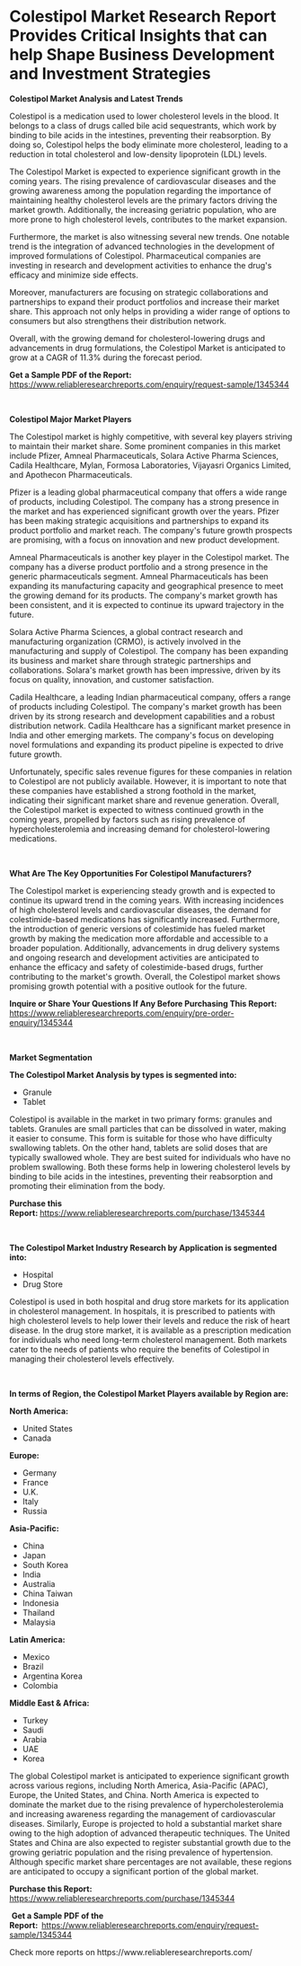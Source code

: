 <p><h1>Colestipol Market Research Report Provides Critical Insights that can help Shape Business Development and Investment Strategies</h1></p><p><strong>Colestipol Market Analysis and Latest Trends</strong></p>
<p><p>Colestipol is a medication used to lower cholesterol levels in the blood. It belongs to a class of drugs called bile acid sequestrants, which work by binding to bile acids in the intestines, preventing their reabsorption. By doing so, Colestipol helps the body eliminate more cholesterol, leading to a reduction in total cholesterol and low-density lipoprotein (LDL) levels.</p><p>The Colestipol Market is expected to experience significant growth in the coming years. The rising prevalence of cardiovascular diseases and the growing awareness among the population regarding the importance of maintaining healthy cholesterol levels are the primary factors driving the market growth. Additionally, the increasing geriatric population, who are more prone to high cholesterol levels, contributes to the market expansion.</p><p>Furthermore, the market is also witnessing several new trends. One notable trend is the integration of advanced technologies in the development of improved formulations of Colestipol. Pharmaceutical companies are investing in research and development activities to enhance the drug's efficacy and minimize side effects.</p><p>Moreover, manufacturers are focusing on strategic collaborations and partnerships to expand their product portfolios and increase their market share. This approach not only helps in providing a wider range of options to consumers but also strengthens their distribution network.</p><p>Overall, with the growing demand for cholesterol-lowering drugs and advancements in drug formulations, the Colestipol Market is anticipated to grow at a CAGR of 11.3% during the forecast period.</p></p>
<p><strong>Get a Sample PDF of the Report:&nbsp;</strong> <a href="https://www.reliableresearchreports.com/enquiry/request-sample/1345344">https://www.reliableresearchreports.com/enquiry/request-sample/1345344</a></p>
<p>&nbsp;</p>
<p><strong>Colestipol Major Market Players</strong></p>
<p><p>The Colestipol market is highly competitive, with several key players striving to maintain their market share. Some prominent companies in this market include Pfizer, Amneal Pharmaceuticals, Solara Active Pharma Sciences, Cadila Healthcare, Mylan, Formosa Laboratories, Vijayasri Organics Limited, and Apothecon Pharmaceuticals.</p><p>Pfizer is a leading global pharmaceutical company that offers a wide range of products, including Colestipol. The company has a strong presence in the market and has experienced significant growth over the years. Pfizer has been making strategic acquisitions and partnerships to expand its product portfolio and market reach. The company's future growth prospects are promising, with a focus on innovation and new product development.</p><p>Amneal Pharmaceuticals is another key player in the Colestipol market. The company has a diverse product portfolio and a strong presence in the generic pharmaceuticals segment. Amneal Pharmaceuticals has been expanding its manufacturing capacity and geographical presence to meet the growing demand for its products. The company's market growth has been consistent, and it is expected to continue its upward trajectory in the future.</p><p>Solara Active Pharma Sciences, a global contract research and manufacturing organization (CRMO), is actively involved in the manufacturing and supply of Colestipol. The company has been expanding its business and market share through strategic partnerships and collaborations. Solara's market growth has been impressive, driven by its focus on quality, innovation, and customer satisfaction.</p><p>Cadila Healthcare, a leading Indian pharmaceutical company, offers a range of products including Colestipol. The company's market growth has been driven by its strong research and development capabilities and a robust distribution network. Cadila Healthcare has a significant market presence in India and other emerging markets. The company's focus on developing novel formulations and expanding its product pipeline is expected to drive future growth.</p><p>Unfortunately, specific sales revenue figures for these companies in relation to Colestipol are not publicly available. However, it is important to note that these companies have established a strong foothold in the market, indicating their significant market share and revenue generation. Overall, the Colestipol market is expected to witness continued growth in the coming years, propelled by factors such as rising prevalence of hypercholesterolemia and increasing demand for cholesterol-lowering medications.</p></p>
<p>&nbsp;</p>
<p><strong>What Are The Key Opportunities For Colestipol Manufacturers?</strong></p>
<p><p>The Colestipol market is experiencing steady growth and is expected to continue its upward trend in the coming years. With increasing incidences of high cholesterol levels and cardiovascular diseases, the demand for colestimide-based medications has significantly increased. Furthermore, the introduction of generic versions of colestimide has fueled market growth by making the medication more affordable and accessible to a broader population. Additionally, advancements in drug delivery systems and ongoing research and development activities are anticipated to enhance the efficacy and safety of colestimide-based drugs, further contributing to the market's growth. Overall, the Colestipol market shows promising growth potential with a positive outlook for the future.</p></p>
<p><strong>Inquire or Share Your Questions If Any Before Purchasing This Report:</strong> <a href="https://www.reliableresearchreports.com/enquiry/pre-order-enquiry/1345344">https://www.reliableresearchreports.com/enquiry/pre-order-enquiry/1345344</a></p>
<p>&nbsp;</p>
<p><strong>Market Segmentation</strong></p>
<p><strong>The Colestipol Market Analysis by types is segmented into:</strong></p>
<p><ul><li>Granule</li><li>Tablet</li></ul></p>
<p><p>Colestipol is available in the market in two primary forms: granules and tablets. Granules are small particles that can be dissolved in water, making it easier to consume. This form is suitable for those who have difficulty swallowing tablets. On the other hand, tablets are solid doses that are typically swallowed whole. They are best suited for individuals who have no problem swallowing. Both these forms help in lowering cholesterol levels by binding to bile acids in the intestines, preventing their reabsorption and promoting their elimination from the body.</p></p>
<p><strong>Purchase this Report:&nbsp;</strong><a href="https://www.reliableresearchreports.com/purchase/1345344">https://www.reliableresearchreports.com/purchase/1345344</a></p>
<p>&nbsp;</p>
<p><strong>The Colestipol Market Industry Research by Application is segmented into:</strong></p>
<p><ul><li>Hospital</li><li>Drug Store</li></ul></p>
<p><p>Colestipol is used in both hospital and drug store markets for its application in cholesterol management. In hospitals, it is prescribed to patients with high cholesterol levels to help lower their levels and reduce the risk of heart disease. In the drug store market, it is available as a prescription medication for individuals who need long-term cholesterol management. Both markets cater to the needs of patients who require the benefits of Colestipol in managing their cholesterol levels effectively.</p></p>
<p>&nbsp;</p>
<p><strong>In terms of Region, the Colestipol Market Players available by Region are:</strong></p>
<p>
    <p> <strong> North America: </strong>
        <ul>
            <li>United States</li>
            <li>Canada</li>
        </ul>
        </p> 
    <p> <strong> Europe: </strong>
        <ul>
            <li>Germany</li>
            <li>France</li>
            <li>U.K.</li>
            <li>Italy</li>
            <li>Russia</li>
        </ul>
        </p> 
    <p> <strong> Asia-Pacific: </strong>
        <ul>
            <li>China</li>
            <li>Japan</li>
            <li>South Korea</li>
            <li>India</li>
            <li>Australia</li>
            <li>China Taiwan</li>
            <li>Indonesia</li>
            <li>Thailand</li>
            <li>Malaysia</li>
        </ul>
        </p> 
    <p> <strong> Latin America: </strong>
        <ul>
            <li>Mexico</li>
            <li>Brazil</li>
            <li>Argentina Korea</li>
            <li>Colombia</li>
        </ul>
        </p> 
    <p> <strong> Middle East & Africa: </strong>
        <ul>
            <li>Turkey</li>
            <li>Saudi</li>
            <li>Arabia</li>
            <li>UAE</li>
            <li>Korea</li>
        </ul>
    </p>
    </p>
<p><p>The global Colestipol market is anticipated to experience significant growth across various regions, including North America, Asia-Pacific (APAC), Europe, the United States, and China. North America is expected to dominate the market due to the rising prevalence of hypercholesterolemia and increasing awareness regarding the management of cardiovascular diseases. Similarly, Europe is projected to hold a substantial market share owing to the high adoption of advanced therapeutic techniques. The United States and China are also expected to register substantial growth due to the growing geriatric population and the rising prevalence of hypertension. Although specific market share percentages are not available, these regions are anticipated to occupy a significant portion of the global market.</p></p>
<p><strong>Purchase this Report: </strong><a href="https://www.reliableresearchreports.com/purchase/1345344">https://www.reliableresearchreports.com/purchase/1345344</a></p>
<p>&nbsp;<strong>Get a Sample PDF of the Report:&nbsp;&nbsp;</strong><a href="https://www.reliableresearchreports.com/enquiry/request-sample/1345344">https://www.reliableresearchreports.com/enquiry/request-sample/1345344</a></p>
<p><strong></strong></p>
<p>Check more reports on https://www.reliableresearchreports.com/</p>